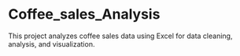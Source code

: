 # Coffee_sales_Analysis
This project analyzes coffee sales data using Excel for data cleaning, analysis, and visualization. 

